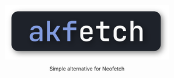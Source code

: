 <div align='center'>
<img src='.assets/akfetch.png' alt='Akfetch Logo' width='450'>
<p>Simple alternative for Neofetch</p>
</div>
<br>

